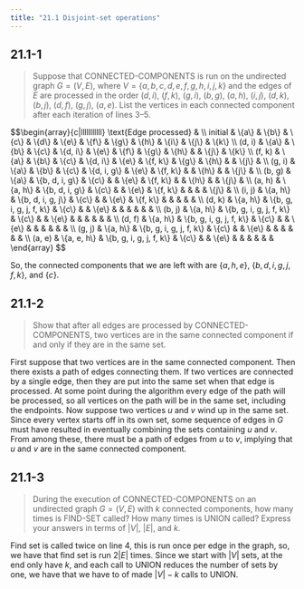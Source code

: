 ```yaml
---
title: "21.1 Disjoint-set operations"
---
```


## 21.1-1

> Suppose that CONNECTED-COMPONENTS is run on the undirected graph $G = (V, E)$, where $V = \{a, b, c, d, e, f, g, h, i, j, k\}$ and the edges of $E$ are processed in the order $(d, i)$, $(f, k)$, $(g, i)$, $(b, g)$, $(a, h)$, $(i, j)$, $(d, k)$, $(b, j)$, $(d, f)$, $(g, j)$, $(a, e)$. List the vertices in each connected component after each iteration of lines 3–5.

<div>
$$\begin{array}{c|lllllllllll}
\text{Edge processed} & \\
initial & \{a\}       & \{b\}                   & \{c\} & \{d\}       & \{e\} & \{f\}    & \{g\} & \{h\} & \{i\} & \{j\} & \{k\} \\
(d, i)  & \{a\}       & \{b\}                   & \{c\} & \{d, i\}    & \{e\} & \{f\}    & \{g\} & \{h\} &       & \{j\} & \{k\} \\
(f, k)  & \{a\}       & \{b\}                   & \{c\} & \{d, i\}    & \{e\} & \{f, k\} & \{g\} & \{h\} &       & \{j\} &       \\
(g, i)  & \{a\}       & \{b\}                   & \{c\} & \{d, i, g\} & \{e\} & \{f, k\} &       & \{h\} &       & \{j\} &       \\
(b, g)  & \{a\}       & \{b, d, i, g\}          & \{c\} &             & \{e\} & \{f, k\} &       & \{h\} &       & \{j\} &       \\
(a, h)  & \{a, h\}    & \{b, d, i, g\}          & \{c\} &             & \{e\} & \{f, k\} &       &       &       & \{j\} &       \\
(i, j)  & \{a, h\}    & \{b, d, i, g, j\}       & \{c\} &             & \{e\} & \{f, k\} &       &       &       &       &       \\
(d, k)  & \{a, h\}    & \{b, g, i, g, j, f, k\} & \{c\} &             & \{e\} &          &       &       &       &       &       \\
(b, j)  & \{a, h\}    & \{b, g, i, g, j, f, k\} & \{c\} &             & \{e\} &          &       &       &       &       &       \\
(d, f)  & \{a, h\}    & \{b, g, i, g, j, f, k\} & \{c\} &             & \{e\} &          &       &       &       &       &       \\
(g, j)  & \{a, h\}    & \{b, g, i, g, j, f, k\} & \{c\} &             & \{e\} &          &       &       &       &       &       \\
(a, e)  & \{a, e, h\} & \{b, g, i, g, j, f, k\} & \{c\} &             & \{e\} &          &       &       &       &       &       
\end{array}
$$
</div>

So, the connected components that we are left with are  $\{a, h, e\}$,  $\{b, d, i, g, j, f, k\}$, and $\{c\}$.

## 21.1-2

> Show that after all edges are processed by $\text{CONNECTED-COMPONENTS}$, two vertices are in the same connected component if and only if they are in the same set.

First suppose that two vertices are in the same connected component. Then there exists a path of edges connecting them. If two vertices are connected by a single edge, then they are put into the same set when that edge is processed. At some point during the algorithm every edge of the path will be processed, so all vertices on the path will be in the same set, including the endpoints. Now suppose two vertices $u$ and $v$ wind up in the same set. Since every vertex starts off in its own set, some sequence of edges in $G$ must have resulted in eventually combining the sets containing $u$ and $v$. From among these, there must be a path of edges from $u$ to $v$, implying that $u$ and $v$ are in the same connected component.

## 21.1-3

> During the execution of $\text{CONNECTED-COMPONENTS}$ on an undirected graph $G = (V, E)$ with $k$ connected components, how many times is $\text{FIND-SET}$ called? How many times is $\text{UNION}$ called? Express your answers in terms of $|V|$, $|E|$, and $k$.

Find set is called twice on line 4, this is run once per edge in the graph, so, we have that find set is run $2|E|$ times. Since we start with $|V|$ sets, at the end only have $k$, and each call to $\text{UNION}$ reduces the number of sets by one, we have that we have to of made $|V| - k$ calls to $\text{UNION}$.
